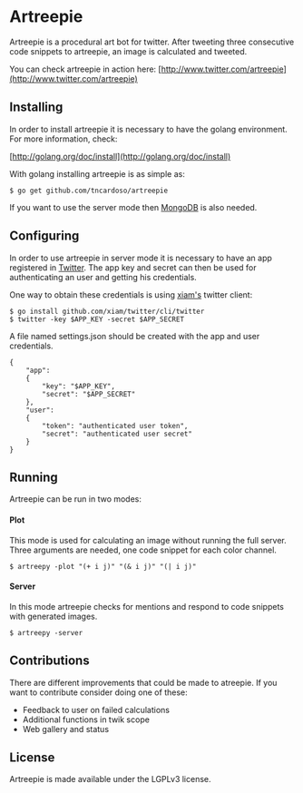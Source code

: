# Artreepie

Artreepie is a procedural art bot for twitter. After tweeting three
consecutive code snippets to artreepie, an image is calculated and
tweeted.

You can check artreepie in action here:
[http://www.twitter.com/artreepie](http://www.twitter.com/artreepie)

## Installing

In order to install artreepie it is necessary to have the golang
environment. For more information, check:

[http://golang.org/doc/install](http://golang.org/doc/install)

With golang installing artreepie is as simple as:

    $ go get github.com/tncardoso/artreepie

If you want to use the server mode then 
[MongoDB](http://www.mongodb.org/downloads) is also needed.

## Configuring

In order to use artreepie in server mode it is necessary to have an app
registered in [Twitter](https://apps.twitter.com/). The app key and
secret can then be used for authenticating an user and getting his
credentials.

One way to obtain these credentials is using 
[xiam's](https://github.com/xiam/twitter) twitter client:

    $ go install github.com/xiam/twitter/cli/twitter
    $ twitter -key $APP_KEY -secret $APP_SECRET

A file named settings.json should be created with the app and user
credentials.

    {
        "app": 
        {
            "key": "$APP_KEY",
            "secret": "$APP_SECRET"
        },
        "user":
        {
            "token": "authenticated user token",
            "secret": "authenticated user secret"
        }
    }

## Running

Artreepie can be run in two modes:

#### Plot

This mode is used for calculating an image without running the full
server. Three arguments are needed, one code snippet for each color
channel.

    $ artreepy -plot "(+ i j)" "(& i j)" "(| i j)"

#### Server

In this mode artreepie checks for mentions and respond to code snippets 
with generated images.

    $ artreepy -server

## Contributions

There are different improvements that could be made to atreepie. If you
want to contribute consider doing one of these:

* Feedback to user on failed calculations
* Additional functions in twik scope
* Web gallery and status

## License

Artreepie is made available under the LGPLv3 license.
